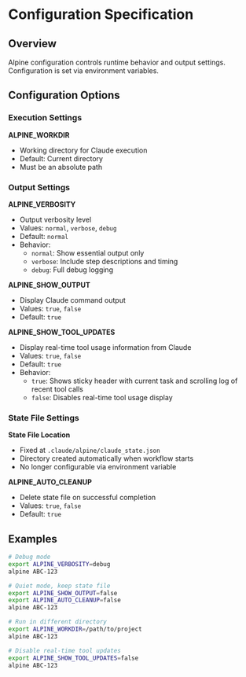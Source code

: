 # Configuration Specification

## Overview

Alpine configuration controls runtime behavior and output settings. Configuration is set via environment variables.

## Configuration Options

### Execution Settings

**ALPINE_WORKDIR**
- Working directory for Claude execution
- Default: Current directory
- Must be an absolute path

### Output Settings

**ALPINE_VERBOSITY**
- Output verbosity level
- Values: `normal`, `verbose`, `debug`
- Default: `normal`
- Behavior:
  - `normal`: Show essential output only
  - `verbose`: Include step descriptions and timing
  - `debug`: Full debug logging

**ALPINE_SHOW_OUTPUT**
- Display Claude command output
- Values: `true`, `false`
- Default: `true`

**ALPINE_SHOW_TOOL_UPDATES**
- Display real-time tool usage information from Claude
- Values: `true`, `false`
- Default: `true`
- Behavior:
  - `true`: Shows sticky header with current task and scrolling log of recent tool calls
  - `false`: Disables real-time tool usage display

### State File Settings

**State File Location**
- Fixed at `.claude/alpine/claude_state.json`
- Directory created automatically when workflow starts
- No longer configurable via environment variable

**ALPINE_AUTO_CLEANUP**
- Delete state file on successful completion
- Values: `true`, `false`
- Default: `true`

## Examples

```bash
# Debug mode
export ALPINE_VERBOSITY=debug
alpine ABC-123

# Quiet mode, keep state file
export ALPINE_SHOW_OUTPUT=false
export ALPINE_AUTO_CLEANUP=false
alpine ABC-123

# Run in different directory
export ALPINE_WORKDIR=/path/to/project
alpine ABC-123

# Disable real-time tool updates
export ALPINE_SHOW_TOOL_UPDATES=false
alpine ABC-123
```